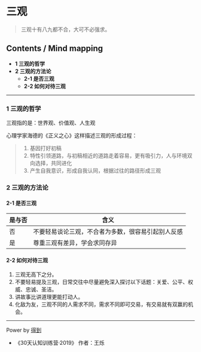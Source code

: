 # 三观
> 三观十有八九都不合，大可不必强求。

## Contents / Mind mapping
- **1 三观的哲学**
- **2 三观的方法论**
  - **2-1 是否三观**
  - **2-2 如何对待三观**

---

### 1 三观的哲学

三观指的是：世界观、价值观、人生观

心理学家海德的《正义之心》这样描述三观的形成过程：

> 1. 基因打好初稿  
> 2. 特性引领道路，与初稿相近的道路走着容易，更有吸引力，人与环境双向选择，共同进化  
> 3. 产生自我意识，形成自我认同，根据过往的路径形成三观  



### 2 三观的方法论

#### 2-1 是否三观

|是与否|含义|
|  --  | -- |
|否|不要轻易谈论三观，不合者为多数，很容易引起别人反感|
|是|尊重三观有差异，学会求同存异|

#### 2-2 如何对待三观

1. 三观无高下之分。
2. 不要轻易提及三观，日常交往中尽量避免深入探讨以下话题：关爱、公平、权威、忠诚、圣洁。
3. 讲故事比讲道理更能打动人。
4. 化敌为友，三观不同的人需求不同，需求不同即可交易，有交易就有双赢的机会。

---
Power by [得到](https://igetget.com)
- 《30天认知训练营·2019》 作者：王烁
